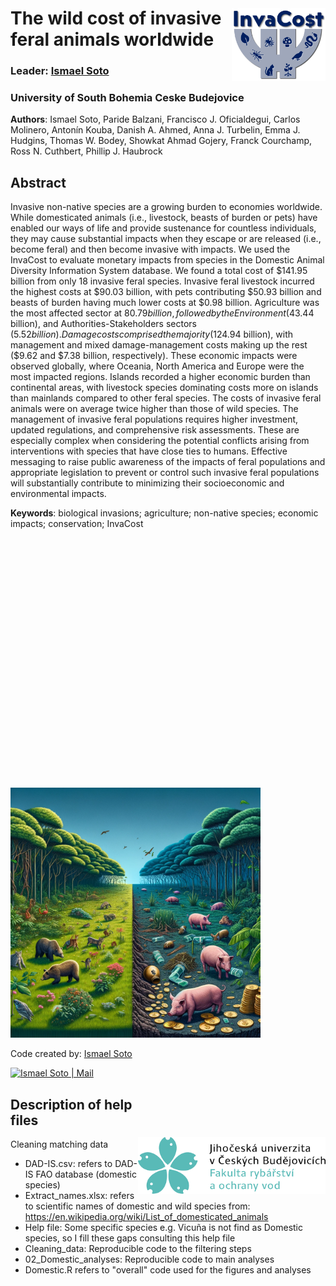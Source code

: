 <img align="right" src="Icons/InvaCostLogoIdea10 (1).jpg" width="150" style="margin-top: 40px">

# The wild cost of invasive feral animals worldwide
### Leader: <a href="https://www.researchgate.net/profile/Ismael-Soto-4">Ismael Soto</a>
### University of South Bohemia Ceske Budejovice

<strong>Authors</strong>:
Ismael Soto, Paride Balzani, Francisco J. Oficialdegui, Carlos Molinero, Antonín Kouba, Danish A. Ahmed, Anna J. Turbelin, Emma J. Hudgins, Thomas W. Bodey, Showkat Ahmad Gojery, Franck Courchamp, Ross N. Cuthbert, Phillip J. Haubrock

## Abstract
Invasive non-native species are a growing burden to economies worldwide. While domesticated animals (i.e., livestock, beasts of burden or pets) have enabled our ways of life and provide sustenance for countless individuals, they may cause substantial impacts when they escape or are released (i.e., become feral) and then become invasive with impacts. We used the InvaCost to evaluate monetary impacts from species in the Domestic Animal Diversity Information System database. We found a total cost of $141.95 billion from only 18 invasive feral species. Invasive feral livestock incurred the highest costs at $90.03 billion, with pets contributing $50.93 billion and beasts of burden having much lower costs at $0.98 billion. Agriculture was the most affected sector at $80.79 billion, followed by the Environment ($43.44 billion), and Authorities-Stakeholders sectors ($5.52 billion). Damage costs comprised the majority ($124.94 billion), with management and mixed damage-management costs making up the rest ($9.62 and $7.38 billion, respectively). These economic impacts were observed globally, where Oceania, North America and Europe were the most impacted regions. Islands recorded a higher economic burden than continental areas, with livestock species dominating costs more on islands than mainlands compared to other feral species. The costs of invasive feral animals were on average twice higher than those of wild species. The management of invasive feral populations requires higher investment, updated regulations, and comprehensive risk assessments. These are especially complex when considering the potential conflicts arising from interventions with species that have close ties to humans. Effective messaging to raise public awareness of the impacts of feral populations and appropriate legislation to prevent or control such invasive feral populations will substantially contribute to minimizing their socioeconomic and environmental impacts.


**Keywords**: biological invasions; agriculture; non-native species; economic impacts; conservation; InvaCost

<img align="central" src="Icons/domestic.png" width="400" style="margin-top: 400px"> 

Code created by: <a href="https://www.researchgate.net/profile/Ismael-Soto-4">Ismael Soto</a><br>  

[<img target="_blank" alt="Ismael Soto | Mail" width="90px" height="30" src="https://img.shields.io/badge/Gmail-D14836?style=for-the-badge&logo=gmail&logoColor=white" />][mail] 

[mail]: mailto:isma-sa@hotmail.com


                                                                                   
 <img align="right" src="Icons/descarga (3).png" width="300" style="margin-top: 80px">



## Description of help files
Cleaning matching data
 - DAD-IS.csv: refers to DAD-IS FAO database (domestic species)
 - Extract_names.xlsx: refers to scientific names of domestic and wild species from: https://en.wikipedia.org/wiki/List_of_domesticated_animals
 - Help file: Some specific species e.g. Vicuña is not find as Domestic species, so I fill these gaps consulting this help file
 - Cleaning_data: Reproducible code to the filtering steps
 - 02_Domestic_analyses: Reproducible code to main analyses
 - Domestic.R refers to "overall" code used for the figures and analyses
